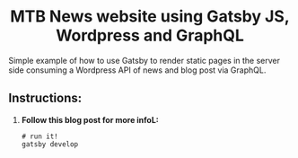 
<h1 align="center">
  MTB News website using Gatsby JS, Wordpress and GraphQL 
</h1>

Simple example of how to use Gatsby to render static pages in the server side consuming a Wordpress API of news and blog post via GraphQL.



## Instructions:

1.  **Follow this blog post for more infoL:**

    

    ```shell
    # run it!
    gatsby develop 
    ```


